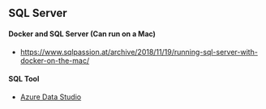 ## SQL Server


#### Docker and SQL Server (Can run on a Mac)
- https://www.sqlpassion.at/archive/2018/11/19/running-sql-server-with-docker-on-the-mac/


#### SQL Tool
- [Azure Data Studio](https://docs.microsoft.com/en-us/sql/azure-data-studio/what-is?view=sql-server-2017)
